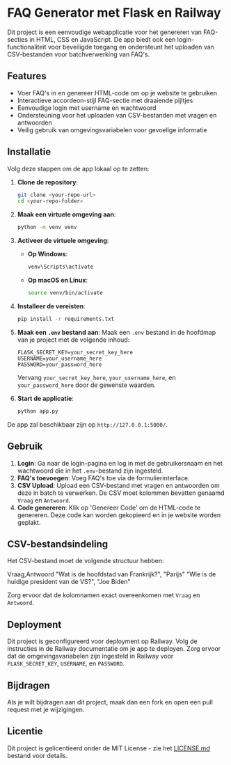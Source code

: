 # FAQ Generator met Flask en Railway

Dit project is een eenvoudige webapplicatie voor het genereren van FAQ-secties in HTML, CSS en JavaScript. De app biedt ook een login-functionaliteit voor beveiligde toegang en ondersteunt het uploaden van CSV-bestanden voor batchverwerking van FAQ's.

## Features

- Voer FAQ's in en genereer HTML-code om op je website te gebruiken
- Interactieve accordeon-stijl FAQ-sectie met draaiende pijltjes
- Eenvoudige login met username en wachtwoord
- Ondersteuning voor het uploaden van CSV-bestanden met vragen en antwoorden
- Veilig gebruik van omgevingsvariabelen voor gevoelige informatie

## Installatie

Volg deze stappen om de app lokaal op te zetten:

1. **Clone de repository**:
    ```bash
    git clone <your-repo-url>
    cd <your-repo-folder>
    ```

2. **Maak een virtuele omgeving aan**:
    ```bash
    python -m venv venv
    ```

3. **Activeer de virtuele omgeving**:

    - **Op Windows**:
        ```bash
        venv\Scripts\activate
        ```
    - **Op macOS en Linux**:
        ```bash
        source venv/bin/activate
        ```

4. **Installeer de vereisten**:
    ```bash
    pip install -r requirements.txt
    ```

5. **Maak een `.env` bestand aan**:
    Maak een `.env` bestand in de hoofdmap van je project met de volgende inhoud:
    ```env
    FLASK_SECRET_KEY=your_secret_key_here
    USERNAME=your_username_here
    PASSWORD=your_password_here
    ```

    Vervang `your_secret_key_here`, `your_username_here`, en `your_password_here` door de gewenste waarden.

6. **Start de applicatie**:
    ```bash
    python app.py
    ```

De app zal beschikbaar zijn op `http://127.0.0.1:5000/`.

## Gebruik

1. **Login**: Ga naar de login-pagina en log in met de gebruikersnaam en het wachtwoord die in het `.env`-bestand zijn ingesteld.
2. **FAQ's toevoegen**: Voeg FAQ's toe via de formulierinterface.
3. **CSV Upload**: Upload een CSV-bestand met vragen en antwoorden om deze in batch te verwerken. De CSV moet kolommen bevatten genaamd `Vraag` en `Antwoord`.
4. **Code genereren**: Klik op 'Genereer Code' om de HTML-code te genereren. Deze code kan worden gekopieerd en in je website worden geplakt.

## CSV-bestandsindeling

Het CSV-bestand moet de volgende structuur hebben:

Vraag,Antwoord
"Wat is de hoofdstad van Frankrijk?", "Parijs"
"Wie is de huidige president van de VS?", "Joe Biden"

Zorg ervoor dat de kolomnamen exact overeenkomen met `Vraag` en `Antwoord`.

## Deployment

Dit project is geconfigureerd voor deployment op Railway. Volg de instructies in de Railway documentatie om je app te deployen. Zorg ervoor dat de omgevingsvariabelen zijn ingesteld in Railway voor `FLASK_SECRET_KEY`, `USERNAME`, en `PASSWORD`.

## Bijdragen

Als je wilt bijdragen aan dit project, maak dan een fork en open een pull request met je wijzigingen.

## Licentie

Dit project is gelicentieerd onder de MIT License - zie het [LICENSE.md](LICENSE.md) bestand voor details.
